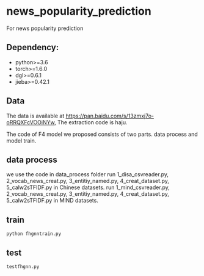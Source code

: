 # news_popularity_prediction
For news popularity prediction

## Dependency:
- python>=3.6
- torch>=1.6.0
- dgl>=0.6.1
- jieba>=0.42.1

## Data
The data is available at https://pan.baidu.com/s/13zmxj7o-oRRQXFcVOOiNYw, The extraction code is haju.

The code of F4 model we proposed consists of two parts. data process and model train.

## data process
we use the code in data_process folder
run 1_disa_csvreader.py, 2_vocab_news_creat.py, 3_entitiy_named.py, 4_creat_dataset.py, 5_calw2sTFIDF.py in Chinese datasets.
run 1_mind_csvreader.py, 2_vocab_news_creat.py, 3_entitiy_named.py, 4_creat_dataset.py, 5_calw2sTFIDF.py in MIND datasets.

## train
`python fhgnntrain.py`
## test
`testfhgnn.py`
